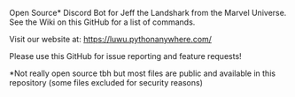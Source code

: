 Open Source* Discord Bot for Jeff the Landshark from the Marvel Universe.
See the Wiki on this GitHub for a list of commands.

Visit our website at: https://luwu.pythonanywhere.com/

Please use this GitHub for issue reporting and feature requests!

*Not really open source tbh but most files are public and available in this repository (some files excluded for security reasons)
